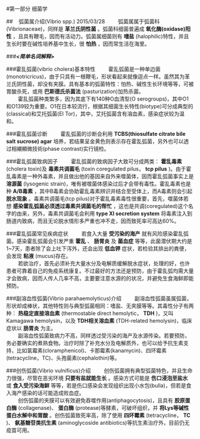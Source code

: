 #第一部分 细菌学

##&nbsp;&nbsp;&nbsp;&nbsp;弧菌属介绍(Vibrio spp.) 2015/03/28
&nbsp;&nbsp;&nbsp;&nbsp;&nbsp;&nbsp;&nbsp;&nbsp;弧菌属属于弧菌科(Vibrionaceae)，同样是 __革兰氏阴性菌__ 。弧菌科细菌普遍成 __氧化酶(oxidase)阳性__ ，且具有鞭毛，因而有活动力。弧菌属细菌则有 __嗜盐__ (halophilic)特性，并且生长时要在碱性培养基中生长，很 __怕热__ ，因而常生活在海里。

###___<简单名词解释>___

###霍乱弧菌(vibrio cholera)基本特性
&nbsp;&nbsp;&nbsp;&nbsp;&nbsp;&nbsp;&nbsp;&nbsp;霍乱弧菌是一种单边菌(monotricricus)，由于只具有一根鞭毛，形状看起来就像逗点一样。虽然其为革兰氏阴性菌，却没有夹膜。具有基本的弧菌特性：怕热、碱性生长环境等等，可被胃酸杀死，或用 __巴斯德氏杀菌法__ (pasturization)加热杀菌。   
&nbsp;&nbsp;&nbsp;&nbsp;&nbsp;&nbsp;&nbsp;&nbsp;霍乱弧菌种类繁多，因为其底下有140种O血清型(O serogroups)，其中O1和O139较为重要。O1在日本较流行，根据其细菌生长特性(biotype)可分成典型的(classical)和艾托弧菌(EI Tor)，其中，艾托弧菌含有溶血素，感染症状较为温和。

###霍乱弧菌诊断
&nbsp;&nbsp;&nbsp;&nbsp;&nbsp;&nbsp;&nbsp;&nbsp;霍乱弧菌的诊断会利用 __TCBS(thiosulfate citrate bile salt sucrose) agar__ 培养，若结果呈金黄色则表示存在霍乱弧菌，另外也可以透过相襯顯微技術(phase contrast)实行镜检。

###霍乱弧菌致病因子
&nbsp;&nbsp;&nbsp;&nbsp;&nbsp;&nbsp;&nbsp;&nbsp;霍乱弧菌的致病因子大致可分成两类： __霍乱毒素__ (cholera toxin)及 __毒素共调菌毛__ (toxin coregulated pilus， __tcp pilus__ )。由于霍乱毒素是一种外毒素，并且做出他的基因来自外来噬菌体，因而霍乱弧菌事实上是 __溶源菌__ (lysogenic strain)，唯有被噬菌体感染过后才会带有毒性。霍乱毒素也是种 __A/B毒素__ ，其中B毒素会协助霍乱毒素辨识并结合至受体上，而A毒素则会引起 __脱水现象__ 。毒素共调菌毛(tcp pilus)对于霍乱毒素毒性很重要，首先，噬菌体若想 __感染霍乱弧菌必须透过毒素共调菌毛的帮忙__ ，这也是共调(coregulated)这个名字的由来，另外，毒素共调菌毛会利用 __type XI secretion system__ 将毒素注入到肠道内致病，而且无论脱水情形多严重也冲不走，因而致死率可高达60%。

###霍乱弧菌常见疾病症状
&nbsp;&nbsp;&nbsp;&nbsp;&nbsp;&nbsp;&nbsp;&nbsp;若食入大量 __受污染的海产__ 就有风险感染霍乱弧菌。感染霍乱弧菌会引发严重 __霍乱__ 、 __肠胃炎__ 及 __菌血症__ 等等，此菌潜伏期大约是1~7天，患者除了会上吐下泻外，还会出现 __低血钾__ 症状，若检验其排出的粪便，会发现 __粘液__ (mucus)存在。  
&nbsp;&nbsp;&nbsp;&nbsp;&nbsp;&nbsp;&nbsp;&nbsp;若欲治疗，首先必须补充大量水分及电解质缓解脱水症状，处理的好，也许患者可靠着自己的免疫系统康复。不过最好的方法还是预防，由于霍乱弧均需大量才会致病，因而人传人几率不高，主要要注意水源的的状况，并避免生食海鲜即能预防。

###副溶血性弧菌(Vibrio parahaemolyticus)介绍
&nbsp;&nbsp;&nbsp;&nbsp;&nbsp;&nbsp;&nbsp;&nbsp;副溶血性弧菌虽属弧菌，形状却成棒状，其他特性则与典型弧菌相同：嗜盐、无夹膜等等。其毒性分子有两种： __热稳定直接溶血素__ (thermostable direct hemolytic， __TDH__ )，又叫Kamagawa hemolysin，以及 __TDH相关溶血素__ (TDH-related hemolysin)，临床症状以 __肠胃炎__ 为主。   
&nbsp;&nbsp;&nbsp;&nbsp;&nbsp;&nbsp;&nbsp;&nbsp;副溶血性弧菌致病力不高，同样透过受污染的海产及水源传染。若要预防，务必要确实的煮熟食物。治疗时除了补充水分及电解质外，也可以给予抗生素支持，比如氯霉素(cloramphenicol)、卡那霉素(kanamycin)、四环霉素(tetracycline，TC)、头孢菌素(cephalothin)等。

###创伤弧菌(Vibrio vulnificus)介绍
&nbsp;&nbsp;&nbsp;&nbsp;&nbsp;&nbsp;&nbsp;&nbsp;创伤弧菌拥有典型弧菌特色，并且生命力很强，尽管在恶劣环境 __只要有盐就能生长__ 。感染方式可能是 __伤口浸泡至盐水__ 或 __食入受污染海鲜__ 等等，若是伤口感染会发现组织出现小水包(bulla)，但若是食入海产感染的话可能造成败血症。   
&nbsp;&nbsp;&nbsp;&nbsp;&nbsp;&nbsp;&nbsp;&nbsp;创伤弧菌的夹膜可以有效避免吞噬作用(antiphagocytosis)，且具有 __胶原蛋白酶__ (collagenase)、 __蛋白酶__ (protease)等酵素，可破坏组织，并 __将Lys等碱性蛋白水解中和胃酸__ 。创伤弧菌致死率高，除了使用 __四环霉素__ (tetracycline， __TC__ )、 __氨基糖苷类抗生素__ (aminoglycoside antibiotics)等抗生素治疗外，目前仍无疫苗可用。